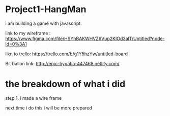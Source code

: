 # Project1-HangMan

i am building a game with javascript.

link to my wireframe : https://www.figma.com/file/HSYhBAKWHVZ6Vup2KIOd3alT/Untitled?node-id=0%3A1

likn to trello: 
https://trello.com/b/g1Y5hzYw/untitled-board

Bit ballon link: http://epic-hypatia-447468.netlify.com/

# the breakdown of what i did 

step 1. i made a wire frame


next time i do this i will be more prepared
